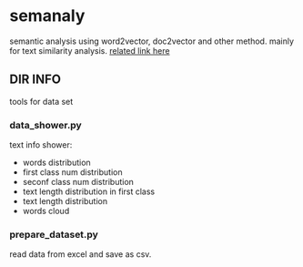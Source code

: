 # semanaly
semantic analysis using word2vector, doc2vector and other method. mainly for text similarity analysis.
[related link here](http://someth.duapp.com/2017/07/05/Word2vector%E5%8F%A5%E5%AD%90%E7%9B%B8%E4%BC%BC%E5%BA%A6%E8%AE%A1%E7%AE%97/)

## DIR INFO

tools for data set

### data_shower.py
text info shower:
- words distribution
- first class num distribution
- seconf class num distribution
- text length distribution in first class
- text length distribution
- words cloud

### prepare_dataset.py
read data from excel and save as csv.
